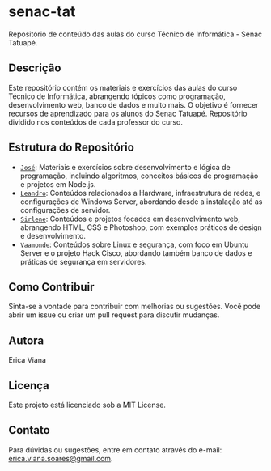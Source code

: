 # senac-tat

Repositório de conteúdo das aulas do curso Técnico de Informática - Senac Tatuapé.

## Descrição

Este repositório contém os materiais e exercícios das aulas do curso Técnico de Informática, abrangendo tópicos como programação, desenvolvimento web, banco de dados e muito mais. O objetivo é fornecer recursos de aprendizado para os alunos do Senac Tatuapé. Repositório dividido nos conteúdos de cada professor do curso.

## Estrutura do Repositório

- [`José`](https://github.com/ericaviana12/senac-tat/tree/main/jose): Materiais e exercícios sobre desenvolvimento e lógica de programação, incluindo algoritmos, conceitos básicos de programação e projetos em Node.js.
- [`Leandro`](https://github.com/ericaviana12/senac-tat/tree/main/leandro): Conteúdos relacionados a Hardware, infraestrutura de redes, e configurações de Windows Server, abordando desde a instalação até as configurações de servidor.
- [`Sirlene`](https://github.com/ericaviana12/senac-tat/tree/main/sirlene): Conteúdos e projetos focados em desenvolvimento web, abrangendo HTML, CSS e Photoshop, com exemplos práticos de design e desenvolvimento.
- [`Vaamonde`](https://github.com/ericaviana12/senac-tat/tree/main/vaamonde): Conteúdos sobre Linux e segurança, com foco em Ubuntu Server e o projeto Hack Cisco, abordando também banco de dados e práticas de segurança em servidores.

## Como Contribuir

Sinta-se à vontade para contribuir com melhorias ou sugestões. Você pode abrir um issue ou criar um pull request para discutir mudanças.

## Autora

Erica Viana

## Licença

Este projeto está licenciado sob a MIT License.

## Contato

Para dúvidas ou sugestões, entre em contato através do e-mail: [erica.viana.soares@gmail.com](mailto:erica.viana.soares@gmail.com).
